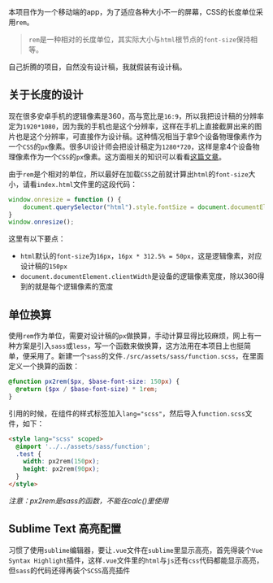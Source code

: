 本项目作为一个移动端的app，为了适应各种大小不一的屏幕，CSS的长度单位采用`rem`。

> `rem`是一种相对的长度单位，其实际大小与`html`根节点的`font-size`保持相等。

自己折腾的项目，自然没有设计稿，我就假装有设计稿。

## 关于长度的设计

现在很多安卓手机的逻辑像素是360，高与宽比是`16:9`，所以我把设计稿的分辨率定为`1920*1080`，因为我的手机也是这个分辨率，这样在手机上直接截屏出来的图片也是这个分辨率，可直接作为设计稿。这种情况相当于拿9个设备物理像素作为一个`CSS`的`px`像素。很多UI设计师会把设计稿定为`1280*720`，这样是拿4个设备物理像素作为一个`CSS`的`px`像素。这方面相关的知识可以看看[这篇文章](https://github.com/jawil/blog/issues/21)。

由于`rem`是个相对的单位，所以最好在加载`CSS`之前就计算出`html`的`font-size`大小，请看`index.html`文件里的这段代码：

```javascript
window.onresize = function () {
    document.querySelector("html").style.fontSize = document.documentElement.clientWidth / 360 * 312.5 + "%";
}
window.onresize();
```
这里有以下要点：

* `html`默认的`font-size`为`16px`，`16px * 312.5% = 50px`，这是逻辑像素，对应设计稿的`150px`
* `document.documentElement.clientWidth`是设备的逻辑像素宽度，除以360得到的就是每个逻辑像素的宽度

## 单位换算

使用`rem`作为单位，需要对设计稿的`px`做换算，手动计算显得比较麻烦，网上有一种方案是引入`sass`或`less`，写一个函数来做换算，这方法用在本项目上也挺简单，便采用了。新建一个`sass`的文件`./src/assets/sass/function.scss`，在里面定义一个换算的函数：
```scss
@function px2rem($px, $base-font-size: 150px) {
  @return ($px / $base-font-size) * 1rem;
}
```
引用的时候，在组件的样式标签加入`lang="scss"`，然后导入`function.scss`文件，如下：

```html
<style lang="scss" scoped>
  @import '../../assets/sass/function';
  .test {
    width: px2rem(150px);
    height: px2rem(90px);
  }
</style>
```

*注意：px2rem是sass的函数，不能在calc()里使用*

## Sublime Text 高亮配置

习惯了使用`sublime`编辑器，要让`.vue`文件在`sublime`里显示高亮，首先得装个`Vue Syntax Highlight`插件，这样`.vue`文件里的`html`与`js`还有`css`代码都能显示高亮，但`sass`的代码还得再装个`SCSS`高亮插件

